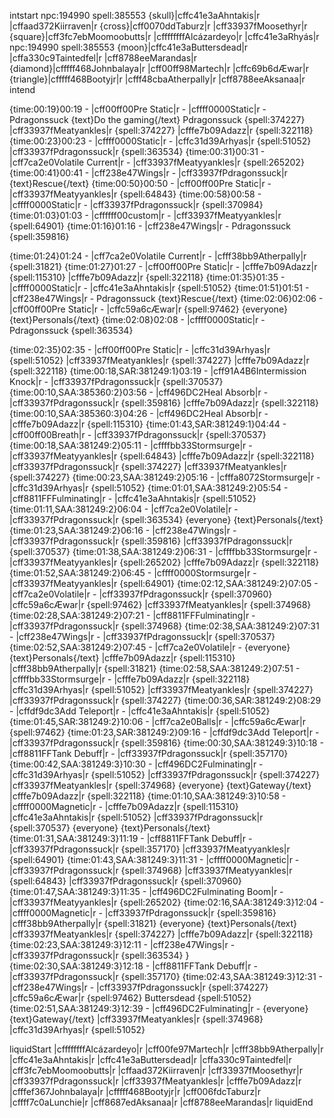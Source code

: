 intstart
npc:194990
spell:385553
{skull}|cffc41e3aAhntakis|r |cffaad372Kiirraven|r 
{cross}|cff0070ddTaburz|r |cff33937fMoosethyr|r 
{square}|cff3fc7ebMoomoobutts|r |cffffffffAlcázardeyo|r |cffc41e3aRhyás|r 
npc:194990
spell:385553
{moon}|cffc41e3aButtersdead|r |cffa330c9Taintedfel|r |cff8788eeMarandas|r 
{diamond}|cfffff468Johnbalaya|r |cff00ff98Martech|r |cffc69b6dÆwar|r 
{triangle}|cfffff468Bootyjr|r |cfff48cbaAtherpally|r |cff8788eeAksanaa|r 
intend

{time:00:19}00:19 - |cff00ff00Pre Static|r - |cffff0000Static|r - Pdragonssuck {text}Do the gaming{/text}  Pdragonssuck {spell:374227}  |cff33937fMeatyankles|r {spell:374227}  |cfffe7b09Adazz|r {spell:322118}
{time:00:23}00:23 - |cffff0000Static|r - |cffc31d39Arhyas|r {spell:51052}  |cff33937fPdragonssuck|r {spell:363534}
{time:00:31}00:31 - |cff7ca2e0Volatile Current|r - |cff33937fMeatyyankles|r {spell:265202}
{time:00:41}00:41 - |cff238e47Wings|r - |cff33937fPdragonssuck|r {text}Rescue{/text}
{time:00:50}00:50 - |cff00ff00Pre Static|r - |cff33937fMeatyyankles|r {spell:64843}
{time:00:58}00:58 - |cffff0000Static|r - |cff33937fPdragonssuck|r {spell:370984}
{time:01:03}01:03 - |cffffff00custom|r - |cff33937fMeatyyankles|r {spell:64901}
{time:01:16}01:16 - |cff238e47Wings|r - Pdragonssuck {spell:359816}

{time:01:24}01:24 - |cff7ca2e0Volatile Current|r - |cfff38bb9Atherpally|r {spell:31821}
{time:01:27}01:27 - |cff00ff00Pre Static|r - |cfffe7b09Adazz|r {spell:115310}  |cfffe7b09Adazz|r {spell:322118}
{time:01:35}01:35 - |cffff0000Static|r - |cffc41e3aAhntakis|r  {spell:51052}
{time:01:51}01:51 - |cff238e47Wings|r - Pdragonssuck {text}Rescue{/text}
{time:02:06}02:06 - |cff00ff00Pre Static|r - |cffc59a6cÆwar|r {spell:97462}  {everyone} {text}Personals{/text}
{time:02:08}02:08 - |cffff0000Static|r - Pdragonssuck {spell:363534}

{time:02:35}02:35 - |cff00ff00Pre Static|r - |cffc31d39Arhyas|r {spell:51052}  |cff33937fMeatyankles|r {spell:374227}  |cfffe7b09Adazz|r {spell:322118}
{time:00:18,SAR:381249:1}03:19 - |cff91A4B6Intermission Knock|r - |cff33937fPdragonssuck|r {spell:370537}
{time:00:10,SAA:385360:2}03:56 - |cff496DC2Heal Absorb|r - |cff33937fPdragonssuck|r {spell:359816}  |cfffe7b09Adazz|r {spell:322118}
{time:00:10,SAA:385360:3}04:26 - |cff496DC2Heal Absorb|r - |cfffe7b09Adazz|r {spell:115310}
{time:01:43,SAR:381249:1}04:44 - |cff00ff00Breath|r - |cff33937fPdragonssuck|r {spell:370537}
{time:00:18,SAA:381249:2}05:11 - |cffffbb33Stormsurge|r - |cff33937fMeatyyankles|r {spell:64843}  |cfffe7b09Adazz|r {spell:322118}  |cff33937fPdragonssuck|r {spell:374227}  |cff33937fMeatyankles|r {spell:374227}
{time:00:23,SAA:381249:2}05:16 - |cfffa8072Stormsurge|r - |cffc31d39Arhyas|r {spell:51052}
{time:01:01,SAA:381249:2}05:54 - |cff8811FFFulminating|r - |cffc41e3aAhntakis|r  {spell:51052}
{time:01:11,SAA:381249:2}06:04 - |cff7ca2e0Volatile|r - |cff33937fPdragonssuck|r {spell:363534}   {everyone} {text}Personals{/text}
{time:01:23,SAA:381249:2}06:16 - |cff238e47Wings|r - |cff33937fPdragonssuck|r {spell:359816}  |cff33937fPdragonssuck|r {spell:370537}
{time:01:38,SAA:381249:2}06:31 - |cffffbb33Stormsurge|r - |cff33937fMeatyyankles|r {spell:265202}  |cfffe7b09Adazz|r {spell:322118}
{time:01:52,SAA:381249:2}06:45 - |cffff0000Stormsurge|r - |cff33937fMeatyyankles|r {spell:64901}
{time:02:12,SAA:381249:2}07:05 - |cff7ca2e0Volatile|r - |cff33937fPdragonssuck|r {spell:370960}  |cffc59a6cÆwar|r {spell:97462}  |cff33937fMeatyankles|r {spell:374968}
{time:02:28,SAA:381249:2}07:21 - |cff8811FFFulminating|r - |cff33937fPdragonssuck|r {spell:374968}
{time:02:38,SAA:381249:2}07:31 - |cff238e47Wings|r - |cff33937fPdragonssuck|r {spell:370537}
{time:02:52,SAA:381249:2}07:45 - |cff7ca2e0Volatile|r - {everyone} {text}Personals{/text}  |cfffe7b09Adazz|r {spell:115310}  |cfff38bb9Atherpally|r {spell:31821}
{time:02:58,SAA:381249:2}07:51 - |cffffbb33Stormsurge|r - |cfffe7b09Adazz|r {spell:322118}  |cffc31d39Arhyas|r {spell:51052}  |cff33937fMeatyankles|r {spell:374227}  |cff33937fPdragonssuck|r {spell:374227}
{time:00:36,SAR:381249:2}08:29 - |cffdf9dc3Add Teleport|r - |cffc41e3aAhntakis|r  {spell:51052}
{time:01:45,SAR:381249:2}10:06 - |cff7ca2e0Balls|r - |cffc59a6cÆwar|r {spell:97462}
{time:01:23,SAR:381249:2}09:16 - |cffdf9dc3Add Teleport|r - |cff33937fPdragonssuck|r {spell:359816}
{time:00:30,SAA:381249:3}10:18 - |cff8811FFTank Debuff|r - |cff33937fPdragonssuck|r {spell:357170}
{time:00:42,SAA:381249:3}10:30 - |cff496DC2Fulminating|r - |cffc31d39Arhyas|r {spell:51052}  |cff33937fPdragonssuck|r {spell:374227}  |cff33937fMeatyankles|r {spell:374968}  {everyone} {text}Gateway{/text}  |cfffe7b09Adazz|r {spell:322118}
{time:01:10,SAA:381249:3}10:58 - |cffff0000Magnetic|r - |cfffe7b09Adazz|r {spell:115310}  |cffc41e3aAhntakis|r  {spell:51052}  |cff33937fPdragonssuck|r {spell:370537}  {everyone} {text}Personals{/text} 
{time:01:31,SAA:381249:3}11:19 - |cff8811FFTank Debuff|r -  |cff33937fPdragonssuck|r {spell:357170}  |cff33937fMeatyyankles|r {spell:64901}
{time:01:43,SAA:381249:3}11:31 - |cffff0000Magnetic|r - |cff33937fPdragonssuck|r {spell:374968}  |cff33937fMeatyyankles|r {spell:64843}  |cff33937fPdragonssuck|r {spell:370960}  
{time:01:47,SAA:381249:3}11:35 - |cff496DC2Fulminating Boom|r - |cff33937fMeatyyankles|r {spell:265202}
{time:02:16,SAA:381249:3}12:04 - |cffff0000Magnetic|r - |cff33937fPdragonssuck|r {spell:359816}   |cfff38bb9Atherpally|r  {spell:31821}  {everyone} {text}Personals{/text}  |cff33937fMeatyankles|r {spell:374227}  |cfffe7b09Adazz|r {spell:322118} 
{time:02:23,SAA:381249:3}12:11 - |cff238e47Wings|r - |cff33937fPdragonssuck|r {spell:363534} }
{time:02:30,SAA:381249:3}12:18 - |cff8811FFTank Debuff|r - |cff33937fPdragonssuck|r {spell:357170}
{time:02:43,SAA:381249:3}12:31 - |cff238e47Wings|r - |cff33937fPdragonssuck|r {spell:374227}  |cffc59a6cÆwar|r {spell:97462} Buttersdead {spell:51052}
{time:02:51,SAA:381249:3}12:39 - |cff496DC2Fulminating|r - {everyone} {text}Gateway{/text}  |cff33937fMeatyankles|r {spell:374968}  |cffc31d39Arhyas|r {spell:51052}

liquidStart
|cffffffffAlcázardeyo|r 
|cff00fe97Martech|r
|cfff38bb9Atherpally|r
|cffc41e3aAhntakis|r 
|cffc41e3aButtersdead|r 
|cffa330c9Taintedfel|r 
|cff3fc7ebMoomoobutts|r 
|cffaad372Kiirraven|r 
|cff33937fMoosethyr|r
|cff33937fPdragonssuck|r 
|cff33937fMeatyankles|r
|cfffe7b09Adazz|r
|cfffef367Johnbalaya|r
|cfffff468Bootyjr|r 
|cff006fdcTaburz|r
|cffff7c0aLunchie|r 
|cff8687edAksanaa|r
|cff8788eeMarandas|r 
liquidEnd